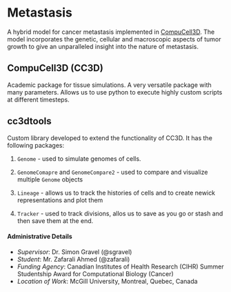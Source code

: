 # Metastasis
A hybrid model for cancer metastasis implemented in [CompuCell3D](http://compucell3d.org). The model incorporates the genetic, cellular and macroscopic aspects of tumor growth to give an unparalleled insight into the nature of metastasis.

## CompuCell3D (CC3D)
Academic package for tissue simulations. A very versatile package with many parameters. Allows us to use python to execute highly custom scripts at different timesteps.

## cc3dtools
Custom library developed to extend the functionality of CC3D. It has the following packages:

1. `Genome` - used to simulate genomes of cells. 

2. `GenomeComapre` and `GenomeCompare2` - used to compare and visualize multiple `Genome` objects

3. `Lineage` - allows us to track the histories of cells and to create newick representations and plot them

4. `Tracker` - used to track divisions, allos us to save as you go or stash and then save them at the end.







#### Administrative Details
- *Supervisor*: Dr. Simon Gravel (@sgravel)
- *Student*: Mr. Zafarali Ahmed (@zafarali)
- *Funding Agency*: Canadian Institutes of Health Research (CIHR) Summer Studentship Award for Computational Biology (Cancer)
- *Location of Work*: McGill University, Montreal, Quebec, Canada
